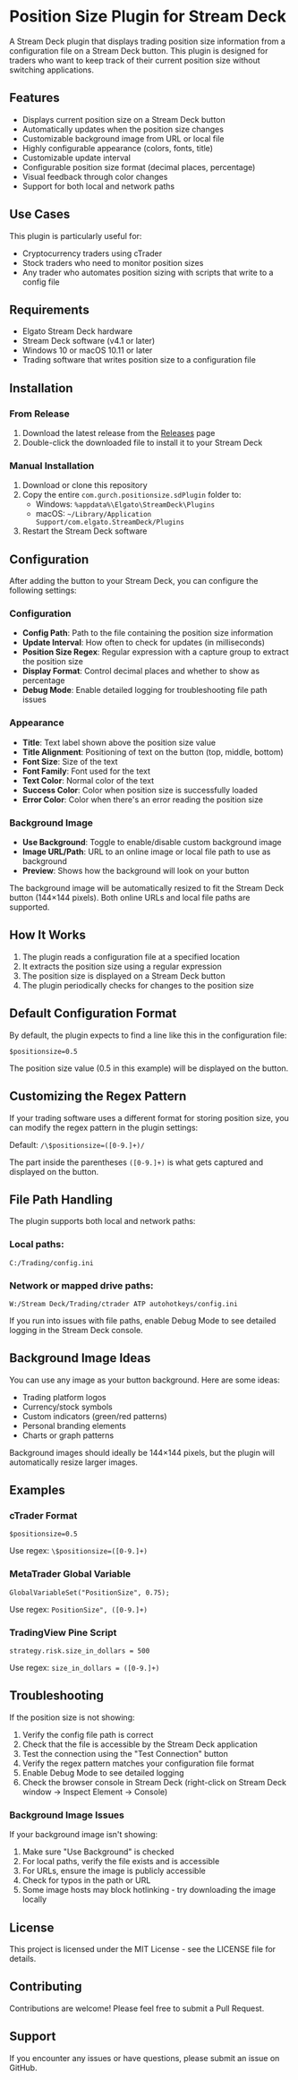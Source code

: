 # Position Size Plugin for Stream Deck

A Stream Deck plugin that displays trading position size information from a configuration file on a Stream Deck button. This plugin is designed for traders who want to keep track of their current position size without switching applications.

## Features

- Displays current position size on a Stream Deck button
- Automatically updates when the position size changes
- Customizable background image from URL or local file
- Highly configurable appearance (colors, fonts, title)
- Customizable update interval
- Configurable position size format (decimal places, percentage)
- Visual feedback through color changes
- Support for both local and network paths

## Use Cases

This plugin is particularly useful for:

- Cryptocurrency traders using cTrader
- Stock traders who need to monitor position sizes
- Any trader who automates position sizing with scripts that write to a config file

## Requirements

- Elgato Stream Deck hardware
- Stream Deck software (v4.1 or later)
- Windows 10 or macOS 10.11 or later
- Trading software that writes position size to a configuration file

## Installation

### From Release

1. Download the latest release from the [Releases](https://github.com/yourusername/streamdeck-positionsize/releases) page
2. Double-click the downloaded file to install it to your Stream Deck

### Manual Installation

1. Download or clone this repository
2. Copy the entire `com.gurch.positionsize.sdPlugin` folder to:
   - Windows: `%appdata%\Elgato\StreamDeck\Plugins`
   - macOS: `~/Library/Application Support/com.elgato.StreamDeck/Plugins`
3. Restart the Stream Deck software

## Configuration

After adding the button to your Stream Deck, you can configure the following settings:

### Configuration

- **Config Path**: Path to the file containing the position size information
- **Update Interval**: How often to check for updates (in milliseconds)
- **Position Size Regex**: Regular expression with a capture group to extract the position size
- **Display Format**: Control decimal places and whether to show as percentage
- **Debug Mode**: Enable detailed logging for troubleshooting file path issues

### Appearance

- **Title**: Text label shown above the position size value
- **Title Alignment**: Positioning of text on the button (top, middle, bottom)
- **Font Size**: Size of the text
- **Font Family**: Font used for the text
- **Text Color**: Normal color of the text
- **Success Color**: Color when position size is successfully loaded
- **Error Color**: Color when there's an error reading the position size

### Background Image

- **Use Background**: Toggle to enable/disable custom background image
- **Image URL/Path**: URL to an online image or local file path to use as background
- **Preview**: Shows how the background will look on your button

The background image will be automatically resized to fit the Stream Deck button (144×144 pixels). Both online URLs and local file paths are supported.

## How It Works

1. The plugin reads a configuration file at a specified location
2. It extracts the position size using a regular expression
3. The position size is displayed on a Stream Deck button
4. The plugin periodically checks for changes to the position size

## Default Configuration Format

By default, the plugin expects to find a line like this in the configuration file:

```
$positionsize=0.5
```

The position size value (0.5 in this example) will be displayed on the button.

## Customizing the Regex Pattern

If your trading software uses a different format for storing position size, you can modify the regex pattern in the plugin settings:

Default: `/\$positionsize=([0-9.]+)/`

The part inside the parentheses `([0-9.]+)` is what gets captured and displayed on the button.

## File Path Handling

The plugin supports both local and network paths:

### Local paths:
```
C:/Trading/config.ini
```

### Network or mapped drive paths:
```
W:/Stream Deck/Trading/ctrader ATP autohotkeys/config.ini
```

If you run into issues with file paths, enable Debug Mode to see detailed logging in the Stream Deck console.

## Background Image Ideas

You can use any image as your button background. Here are some ideas:

- Trading platform logos
- Currency/stock symbols
- Custom indicators (green/red patterns)
- Personal branding elements
- Charts or graph patterns

Background images should ideally be 144×144 pixels, but the plugin will automatically resize larger images.

## Examples

### cTrader Format
```
$positionsize=0.5
```
Use regex: `\$positionsize=([0-9.]+)`

### MetaTrader Global Variable
```
GlobalVariableSet("PositionSize", 0.75);
```
Use regex: `PositionSize", ([0-9.]+)`

### TradingView Pine Script
```
strategy.risk.size_in_dollars = 500
```
Use regex: `size_in_dollars = ([0-9.]+)`

## Troubleshooting

If the position size is not showing:

1. Verify the config file path is correct
2. Check that the file is accessible by the Stream Deck application
3. Test the connection using the "Test Connection" button
4. Verify the regex pattern matches your configuration file format
5. Enable Debug Mode to see detailed logging
6. Check the browser console in Stream Deck (right-click on Stream Deck window → Inspect Element → Console)

### Background Image Issues

If your background image isn't showing:
1. Make sure "Use Background" is checked
2. For local paths, verify the file exists and is accessible
3. For URLs, ensure the image is publicly accessible
4. Check for typos in the path or URL
5. Some image hosts may block hotlinking - try downloading the image locally

## License

This project is licensed under the MIT License - see the LICENSE file for details.

## Contributing

Contributions are welcome! Please feel free to submit a Pull Request.

## Support

If you encounter any issues or have questions, please submit an issue on GitHub.